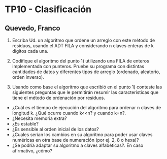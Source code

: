 # TP10 - Clasificación
## Quevedo, Franco


1) Escriba Ud. un algoritmo que ordene un arreglo con este método de residuos, usando el ADT FILA
y considerando n claves enteras de k dígitos cada una.


2) Codifique el algoritmo del punto 1) utilizando una FILA de enteros implementada con punteros.
Pruebe su programa con distintas cantidades de datos y diferentes tipos de arreglo (ordenado,
aleatorio, orden inverso).


3) Usando como base el algoritmo que escribió en el punto 1) conteste las siguientes preguntas que
le permitirán resumir las características que tiene el método de ordenación por residuos.
- ¿Cuál es el tiempo de ejecución del algoritmo para ordenar n claves de longitud k. ¿Qué ocurre
cuando k<<n? y cuando k=n?.
- ¿Necesita memoria extra?
- ¿Es estable?
- ¿Es sensible al orden inicial de los datos?
- ¿Cuales serían los cambios en su algoritmo para poder usar claves numéricas en otra base de
numeración (por ej. 2, 8 o hexa)?
- ¿Se podría adaptar su algoritmo a claves alfabéticas?. En caso afirmativo, ¿cómo?
